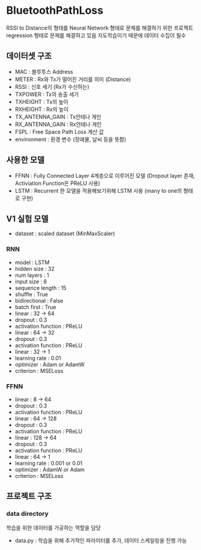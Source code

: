 # BluetoothPathLoss
RSSI to Distance의 형태를 Neural Network 형태로 문제를 해결하기 위한 프로젝트
regression 형태로 문제를 해결하고 있음
지도학습이기 때문에 데이터 수집이 필수

## 데이터셋 구조
- MAC : 블루투스 Address
- METER : Rx와 Tx가 떨어진 거리를 의미 (Distance)
- RSSI : 신호 세기 (Rx가 수신하는)
- TXPOWER : Tx의 송출 세기
- TXHEIGHT : Tx의 높이
- RXHEIGHT : Rx의 높이
- TX_ANTENNA_GAIN : Tx안테나 게인
- RX_ANTENNA_GAIN : Rx안테나 게인
- FSPL : Free Space Path Loss 계산 값 
- environment : 환경 변수 (장애물, 날씨 등을 뜻함)


## 사용한 모델
- FFNN : Fully Connected Layer 4계층으로 이루어진 모델 (Dropout layer 존재, Activiation Function은 PReLU 사용)
- LSTM : Recurrent 한 모델을 적용해보기위해 LSTM 사용 (many to one의 형태로 구현)

## V1 실험 모델
- dataset : scaled dataset (MinMaxScaler)
### RNN
- model : LSTM
- hidden size : 32
- num layers : 1
- input size : 8
- sequence length : 15
- shuffle : True
- bidirectional : False
- batch first : True
- linear : 32 -> 64
- dropout : 0.3
- activation function : PReLU
- linear : 64 -> 32
- dropout : 0.3
- activation function : PReLU
- linear : 32 -> 1
- learning rate : 0.01
- optimizer : Adam or AdamW
- criterion : MSELoss

### FFNN
- linear : 8 -> 64
- dropout : 0.3
- activation function : PReLU
- linear : 64 -> 128
- dropout : 0.3
- activation function : PReLU
- linear : 128 -> 64
- dropout : 0.3
- activation function : PReLU
- linear : 64 -> 1
- learning rate : 0.001 or 0.01
- optimizer : AdamW or Adam
- criterion : MSELoss

## 프로젝트 구조
### data directory
학습을 위한 데이터를 가공하는 역할을 담당
- data.py : 학습을 위해 추가적인 파라미터를 추가, 데이터 스케일링을 진행 가능 